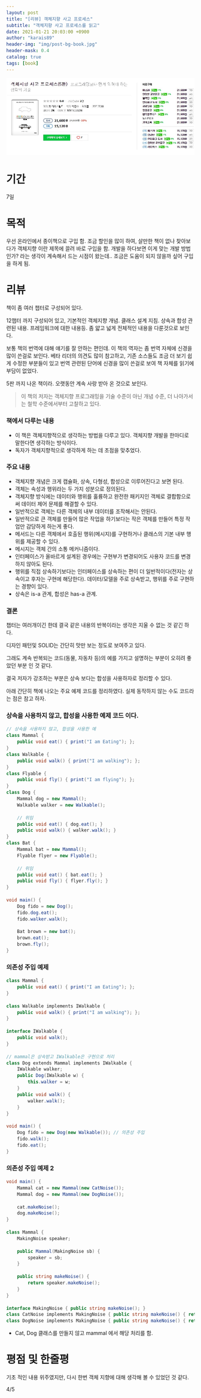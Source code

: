 ```yaml
---
layout: post
title: "[리뷰] 객체지향 사고 프로세스"
subtitle: "객체지향 사고 프로세스를 읽고"
date: 2021-01-21 20:03:00 +0900
author: "karais89"
header-img: "img/post-bg-book.jpg"
header-mask: 0.4
catalog: true
tags: [book]
---
```


![book image](/img/in-post/book/30.jpg)

# 기간

7일

# 목적

우선 온라인에서 종이책으로 구입 함. 조금 할인을 많이 하여, 살만한 책이 없나 찾아보다가 객체지향 이란 제목에 끌려 바로 구입을 함. 개발을 하다보면 이게 맞는 개발 방법인가? 라는 생각이 계속해서 드는 시점이 왔는데.. 조금은 도움이 되지 않을까 싶어 구입을 하게 됨.

# 리뷰

책이 좀 여러 챕터로 구성되어 있다.

12챕터 까지 구성되어 있고, 기본적인 객체지향 개념. 클래스 설계 지침. 상속과 합성 관련된 내용. 프레임워크에 대한 내용등. 좀 얇고 넓게 전체적인 내용을 다룬것으로 보인다.

보통 책의 번역에 대해 얘기를 잘 안하는 편인데. 이 책의 역자는 좀 번역 자체에 신경을 많이 쓴걸로 보인다. 베타 리더의 의견도 많이 참고하고, 기존  소스들도 조금 더 보기 쉽게 수정한 부분들이 있고 번역 관련된 단어에 신경을 많이 쓴걸로 보여 책 자체를 읽기에 부담이 없었다.

5판 까지 나온 책이라. 오랫동안 계속 사랑 받아 온 것으로 보인다.

> 이 책의 저자는 객체지향 프로그래밍을 기술 수준이 아닌 개념 수준, 더 나아가서는 철학 수준에서부터 고찰하고 있다.

### 책에서 다루는 내용

- 이 책은 객체지향적으로 생각하는 방법을 다루고 있다. 객체지향 개발을 한마디로 말한다면 생각하는 방식이다.
- 독자가 객체지향적으로 생각하게 하는 데 초점을 맞추었다.

### 주요 내용

- 객체지향 개념은 크게 캡슐화, 상속, 다형성, 합성으로 이루어진다고 보면 된다.
- 객체는 속성과 행위라는 두 가지 성분으로 정의된다.
- 객체지향 방식에는 데이터와 행위를 훌륭하고 완전한 패키지인 객체로 결합함으로써 데이터 제어 문제를 해결할 수 있다.
- 일반적으로 객체는 다른 객체의 내부 데이터를 조작해서는 안된다.
- 일반적으로 큰 객체를 만들어 많은 작업을 하기보다는 작은 객체를 만들어 특정 작업만 감당하게 하는게 좋다.
- 메서드는 다른 객체에서 호출된 행위(메시지)를 구현하거나 클래스의 기본 내부 행위를 제공할 수 있다.
- 메시지는 객체 간의 소통 메커니즘이다.
- 인터페이스가 올바르게 설계된 경우에는 구현부가 변경되어도 사용자 코드를 변경하지 않아도 된다.
- 행위를 직접 상속하기보다는 인터페이스를 상속하는 편이 더 일반적이다(전자는 상속이고 후자는 구현에 해당한다). 데이터/모델을 주로 상속받고, 행위를 주로 구현하는 경향이 있다.
- 상속은 is-a 관계, 합성은 has-a 관계.

### 결론

챕터는 여러개이긴 한데 결국 같은 내용의 반복이라는 생각은 지울 수 없는 것 같긴 하다.

디자인 패턴및 SOLID는 간단히 맛만 보는 정도로 보여주고 있다.

그래도 계속 반복되는 코드(동물, 자동차 등)의 예를 가지고 설명하는 부분이 오히려 좋았던 부분 인 것 같다.

결국 저자가 강조하는 부분은 상속 보다는 합성을 사용하자로 정리할 수 있다.

아래 간단히 책에 나오는 주요 예제 코드를 정리하였다. 실제 동작하지 않는 수도 코드라는 점은 참고 하자.

### 상속을 사용하지 않고, 합성을 사용한 예제 코드 이다.

```csharp
// 상속을 사용하지 않고, 합성을 사용한 예
class Mammal {
	public void eat() { print("I am Eating"); };
}
class Walkable {
	public void walk() { print("I am walking"); };
}
class Flyable {
	public void fly() { print("I am flying"); };
}
class Dog {
	Mammal dog = new Mammal();
	Walkable walker = new Walkable();

	// 위임
	public void eat() { dog.eat(); }
	public void walk() { walker.walk(); }
}
class Bat {
	Mammal bat = new Mammal();
	Flyable flyer = new Flyable();

	// 위임
	public void eat() { bat.eat(); }
	public void fly() { flyer.fly(); }
}

void main() {
	Dog fido = new Dog();
	fido.dog.eat();
	fido.walker.walk();
	
	Bat brown = new bat();
	brown.eat();
	brown.fly();
}
```

### 의존성 주입 예제

```csharp
class Mammal {
	public void eat() { print("I am Eating"); };
}

class Walkable implements IWalkable {
	public void walk() { print("I am walking"); };
}

interface IWalkable {
	public void walk();
}

// mammal은 상속받고 IWalkable은 구현으로 처리
class Dog extends Mammal implements IWalkable {
	IWalkable walker;
	public Dog(IWalkable w) {
		this.walker = w;
	}
	public void walk() {
		walker.walk();
	}
}

void main() {
	Dog fido = new Dog(new Walkable()); // 의존성 주입 
	fido.walk();
	fido.eat();
}
```

### 의존성 주입 예제 2

```csharp
void main() {
	Mammal cat = new Mammal(new CatNoise());
	Mammal dog = new Mammal(new DogNoise());
	
	cat.makeNoise();
	dog.makeNoise();
}

class Mammal {
	MakingNoise speaker;
	
	public Mammal(MakingNoise sb) {
		speaker = sb;
	}
	
	public string makeNoise() {
		return speaker.makeNoise();
	}
}

interface MakingNoise { public string makeNoise(); }
class CatNoise implements MakingNoise { public string makeNoise() { return "Meow"; } }
class DogNoise implements MakingNoise { public string makeNoise() { return "Bark"; } }
```

- Cat, Dog 클래스를 만들지 않고 mammal 에서 해당 처리를 함.

# 평점 및 한줄평

기초 적인 내용 위주였지만, 다시 한번 객체 지향에 대해 생각해 볼 수 있었던 것 같다.

4/5